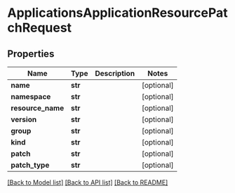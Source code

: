 # ApplicationsApplicationResourcePatchRequest

## Properties
Name | Type | Description | Notes
------------ | ------------- | ------------- | -------------
**name** | **str** |  | [optional] 
**namespace** | **str** |  | [optional] 
**resource_name** | **str** |  | [optional] 
**version** | **str** |  | [optional] 
**group** | **str** |  | [optional] 
**kind** | **str** |  | [optional] 
**patch** | **str** |  | [optional] 
**patch_type** | **str** |  | [optional] 

[[Back to Model list]](../README.md#documentation-for-models) [[Back to API list]](../README.md#documentation-for-api-endpoints) [[Back to README]](../README.md)

